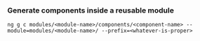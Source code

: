 ### Generate components inside a reusable module
`ng g c modules/<module-name>/components/<component-name> --module=modules/<module-name>/ --prefix=<whatever-is-proper>`